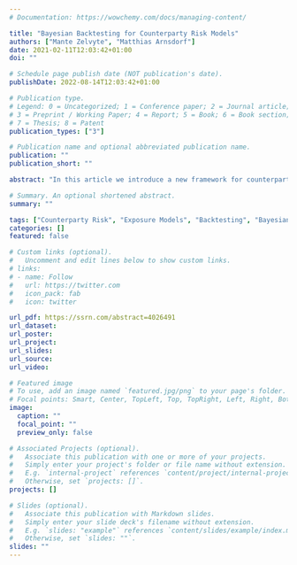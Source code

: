 ```yaml
---
# Documentation: https://wowchemy.com/docs/managing-content/

title: "Bayesian Backtesting for Counterparty Risk Models"
authors: ["Mante Zelvyte", "Matthias Arnsdorf"]
date: 2021-02-11T12:03:42+01:00
doi: ""

# Schedule page publish date (NOT publication's date).
publishDate: 2022-08-14T12:03:42+01:00

# Publication type.
# Legend: 0 = Uncategorized; 1 = Conference paper; 2 = Journal article;
# 3 = Preprint / Working Paper; 4 = Report; 5 = Book; 6 = Book section;
# 7 = Thesis; 8 = Patent
publication_types: ["3"]

# Publication name and optional abbreviated publication name.
publication: ""
publication_short: ""

abstract: "In this article we introduce a new framework for counterparty risk model backtesting based on Bayesian methods. This provides a conceptually sound approach for analyzing model performance which is also straightforward to implement. We show that our methodology provides important advantages over a typical, classical, backtesting set-up. In particular, we find that the Bayesian approach outperforms the classical one in identifying whether a model is correctly specified which is the principal aim of any backtesting framework. The power of the methodology is due to its ability to test individual parameters and hence identify which aspects of a model are misspecified as well as the degree of misspecification. This greatly facilitates the impact assessment of model issues as well as their remediation."

# Summary. An optional shortened abstract.
summary: ""

tags: ["Counterparty Risk", "Exposure Models", "Backtesting", "Bayesian Methods", "Model Risk"]
categories: []
featured: false

# Custom links (optional).
#   Uncomment and edit lines below to show custom links.
# links:
# - name: Follow
#   url: https://twitter.com
#   icon_pack: fab
#   icon: twitter

url_pdf: https://ssrn.com/abstract=4026491
url_dataset:
url_poster:
url_project:
url_slides:
url_source:
url_video:

# Featured image
# To use, add an image named `featured.jpg/png` to your page's folder. 
# Focal points: Smart, Center, TopLeft, Top, TopRight, Left, Right, BottomLeft, Bottom, BottomRight.
image:
  caption: ""
  focal_point: ""
  preview_only: false

# Associated Projects (optional).
#   Associate this publication with one or more of your projects.
#   Simply enter your project's folder or file name without extension.
#   E.g. `internal-project` references `content/project/internal-project/index.md`.
#   Otherwise, set `projects: []`.
projects: []

# Slides (optional).
#   Associate this publication with Markdown slides.
#   Simply enter your slide deck's filename without extension.
#   E.g. `slides: "example"` references `content/slides/example/index.md`.
#   Otherwise, set `slides: ""`.
slides: ""
---
```

